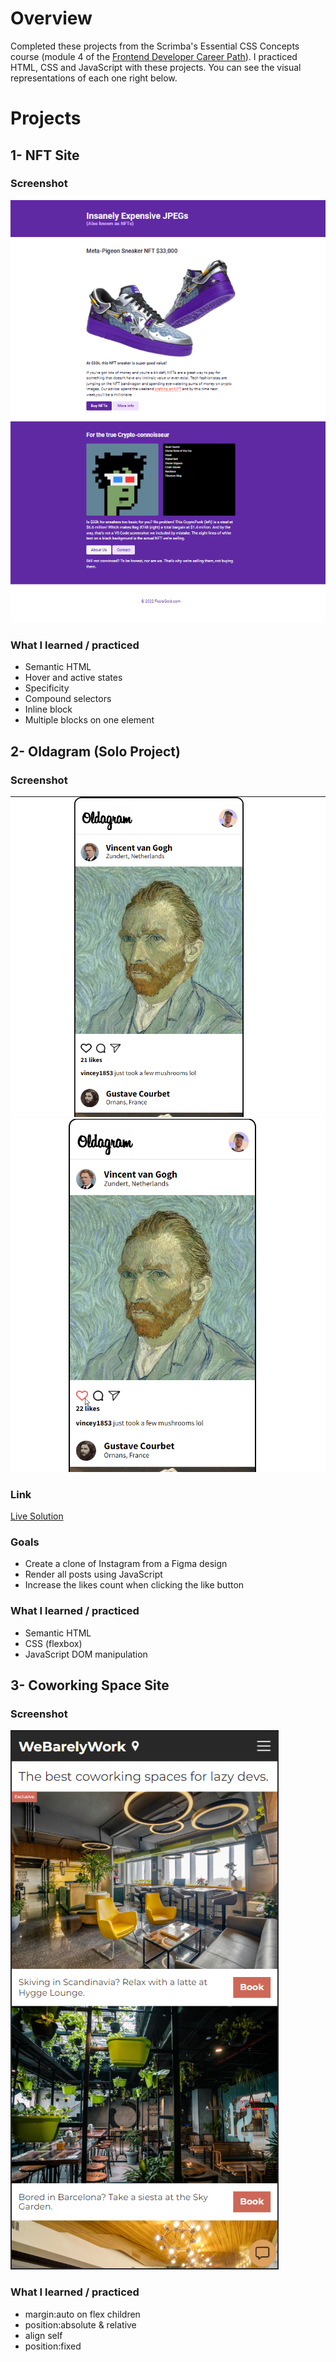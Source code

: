 # Overview

Completed these projects from the Scrimba's Essential CSS Concepts course (module 4 of the [Frontend Developer Career Path](https://scrimba.com/learn/frontend)). I practiced HTML, CSS and JavaScript with these projects. You can see the visual representations of each one right below. 

# Projects

## 1- NFT Site

### Screenshot 

![Screen](NFT-Site/images/screen.png)

### What I learned / practiced 

- Semantic HTML
- Hover and active states
- Specificity
- Compound selectors 
- Inline block
- Multiple blocks on one element

## 2- Oldagram (Solo Project)

### Screenshot 

![Screen1](Oldagram/images/screen1.png)
![Screen2](Oldagram/images/screen2.png)

### Link

[Live Solution](https://oldagram-scrimba-clement-bartholome.netlify.app/)

### Goals 

- Create a clone of Instagram from a Figma design
- Render all posts using JavaScript
- Increase the likes count when clicking the like button

### What I learned / practiced

- Semantic HTML 
- CSS (flexbox)
- JavaScript DOM manipulation

## 3- Coworking Space Site 

### Screenshot 

![Screen1](CoworkingSpaceSite/images/screen.png)

### What I learned / practiced

- margin:auto on flex children
- position:absolute & relative
- align self
- position:fixed

